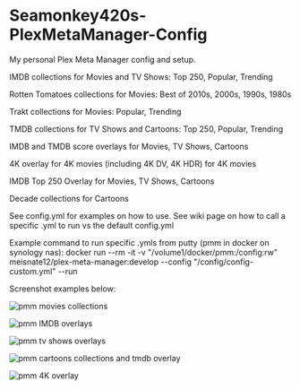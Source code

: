 # Seamonkey420s-PlexMetaManager-Config
My personal Plex Meta Manager config and setup.  

IMDB collections for Movies and TV Shows:  Top 250, Popular, Trending

Rotten Tomatoes collections for Movies: Best of 2010s, 2000s, 1990s, 1980s

Trakt collections for Movies: Popular, Trending

TMDB collections for TV Shows and Cartoons: Top 250, Popular, Trending

IMDB and TMDB score overlays for Movies, TV Shows, Cartoons

4K overlay for 4K movies (including 4K DV, 4K HDR) for 4K movies

IMDB Top 250 Overlay for Movies, TV Shows, Cartoons

Decade collections for Cartoons

See config.yml for examples on how to use.  See wiki page on how to call a specific .yml to run vs the default config.yml

Example command to run specific .ymls from putty (pmm in docker on synology nas):
docker run --rm -it -v "/volume1/docker/pmm:/config:rw" meisnate12/plex-meta-manager:develop --config "/config/config-custom.yml" --run


Screenshot examples below:

![pmm movies collections](https://user-images.githubusercontent.com/6142436/214715369-2cd1b228-bd77-4a4a-81c9-8dcce753bdd4.png)

![pmm IMDB overlays](https://user-images.githubusercontent.com/6142436/214715368-8c0e4b83-56ee-4d32-b6c8-7c029c3d5711.png)

![pmm tv shows overlays](https://user-images.githubusercontent.com/6142436/214715365-19505dbf-d775-469f-9bb1-012d3665b4df.png)

![pmm cartoons collections and tmdb overlay](https://user-images.githubusercontent.com/6142436/214715367-001a3687-181e-40b8-a123-6f67b2606e27.png)

![pmm 4K overlay](https://github.com/seamonkey420/Seamonkey420s-PlexMetaManager-Config/assets/6142436/c2f04e60-d5cf-4dec-a311-c3e8c92ab0ee)

